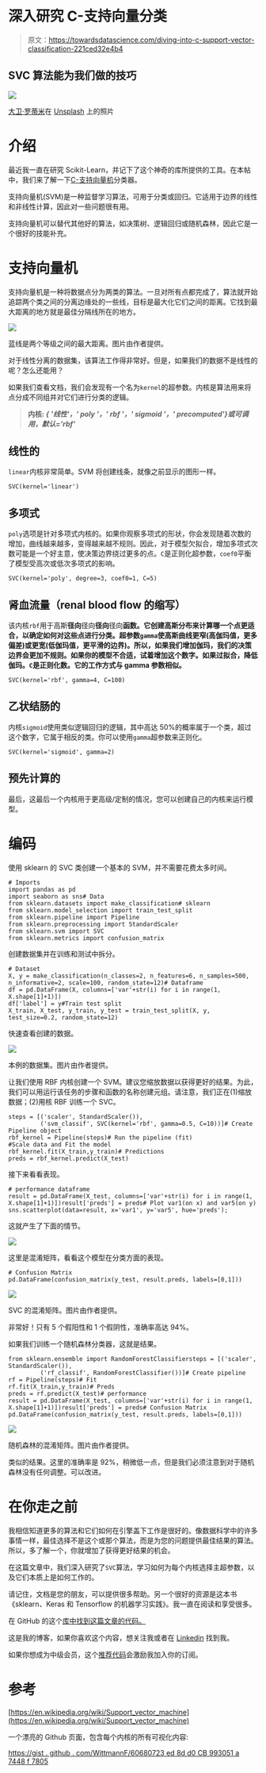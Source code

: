 # 深入研究 C-支持向量分类

> 原文：<https://towardsdatascience.com/diving-into-c-support-vector-classification-221ced32e4b4>

## SVC 算法能为我们做的技巧

![](img/c882d02335237702f6f4a2b68694450c.png)

[大卫·罗蒂米](https://unsplash.com/@davidrotimi?utm_source=unsplash&utm_medium=referral&utm_content=creditCopyText)在 [Unsplash](https://unsplash.com/s/photos/separate?utm_source=unsplash&utm_medium=referral&utm_content=creditCopyText) 上的照片

# 介绍

最近我一直在研究 Scikit-Learn，并记下了这个神奇的库所提供的工具。在本帖中，我们来了解一下[C-支持向量机](https://scikit-learn.org/stable/modules/generated/sklearn.svm.SVC.html)分类器。

支持向量机(SVM)是一种监督学习算法，可用于分类或回归。它适用于边界的线性和非线性计算，因此对一些问题很有用。

支持向量机可以替代其他好的算法，如决策树、逻辑回归或随机森林，因此它是一个很好的技能补充。

# 支持向量机

支持向量机是一种将数据点分为两类的算法。一旦对所有点都完成了，算法就开始追踪两个类之间的分离边缘处的一些线，目标是最大化它们之间的距离。它找到最大距离的地方就是最佳分隔线所在的地方。

![](img/df2e6553ea2f0d310c81c4eb2b80c6b5.png)

蓝线是两个等级之间的最大距离。图片由作者提供。

对于线性分离的数据集，该算法工作得非常好。但是，如果我们的数据不是线性的呢？怎么还能用？

如果我们查看文档，我们会发现有一个名为`kernel`的超参数。内核是算法用来将点分成不同组并对它们进行分类的逻辑。

> **内核: *{ '线性'，' poly '，' rbf '，' sigmoid '，' precomputed'}或可调用，默认='rbf'***

## 线性的

`linear`内核非常简单。SVM 将创建线条，就像之前显示的图形一样。

```
SVC(kernel='linear')
```

## 多项式

`poly`选项是针对多项式内核的。如果你观察多项式的形状，你会发现随着次数的增加，曲线越来越多，变得越来越不规则。因此，对于模型欠拟合，增加多项式次数可能是一个好主意，使决策边界绕过更多的点。`C`是正则化超参数，`coef0`平衡了模型受高次或低次多项式的影响。

```
SVC(kernel='poly', degree=3, coef0=1, C=5)
```

## 肾血流量（renal blood flow 的缩写）

该内核`rbf`用于高斯**径向**径向**径向**径向**函数。它创建高斯分布来计算哪一个点更适合，以确定如何对这些点进行分类。超参数`gamma`使高斯曲线更窄(高伽玛值，更多偏差)或更宽(低伽玛值，更平滑的边界)。所以，如果我们增加伽玛，我们的决策边界会更加不规则。如果你的模型不合适，试着增加这个数字。如果过拟合，降低伽玛。`C`是正则化数。它的工作方式与 gamma 参数相似。**

```
SVC(kernel='rbf', gamma=4, C=100)
```

## 乙状结肠的

内核`sigmoid`使用类似逻辑回归的逻辑，其中高达 50%的概率属于一个类，超过这个数字，它属于相反的类。你可以使用`gamma`超参数来正则化。

```
SVC(kernel='sigmoid', gamma=2)
```

## 预先计算的

最后，这最后一个内核用于更高级/定制的情况，您可以创建自己的内核来运行模型。

# 编码

使用 sklearn 的 SVC 类创建一个基本的 SVM，并不需要花费太多时间。

```
# Imports
import pandas as pd
import seaborn as sns# Data
from sklearn.datasets import make_classification# sklearn
from sklearn.model_selection import train_test_split
from sklearn.pipeline import Pipeline
from sklearn.preprocessing import StandardScaler
from sklearn.svm import SVC
from sklearn.metrics import confusion_matrix
```

创建数据集并在训练和测试中拆分。

```
# Dataset
X, y = make_classification(n_classes=2, n_features=6, n_samples=500, n_informative=2, scale=100, random_state=12)# Dataframe
df = pd.DataFrame(X, columns=['var'+str(i) for i in range(1, X.shape[1]+1)])
df['label'] = y#Train test split
X_train, X_test, y_train, y_test = train_test_split(X, y, test_size=0.2, random_state=12)
```

快速查看创建的数据。

![](img/09db3cce30ed7d4c5b36beb7ea533582.png)

本例的数据集。图片由作者提供。

让我们使用 RBF 内核创建一个 SVM。建议您缩放数据以获得更好的结果。为此，我们可以用运行该任务的步骤和函数的名称创建元组。请注意，我们正在(1)缩放数据；(2)用核 RBF 训练一个 SVC。

```
steps = [('scaler', StandardScaler()),
         ('svm_classif', SVC(kernel='rbf', gamma=0.5, C=10))]# Create Pipeline object
rbf_kernel = Pipeline(steps)# Run the pipeline (fit) 
#Scale data and Fit the model
rbf_kernel.fit(X_train,y_train)# Predictions
preds = rbf_kernel.predict(X_test)
```

接下来看看表现。

```
# performance dataframe
result = pd.DataFrame(X_test, columns=['var'+str(i) for i in range(1, X.shape[1]+1)])result['preds'] = preds# Plot var1(on x) and var5(on y)
sns.scatterplot(data=result, x='var1', y='var5', hue='preds');
```

这就产生了下面的情节。

![](img/2f25deca3544fcad5f46921fd6db04c6.png)

这里是混淆矩阵，看看这个模型在分类方面的表现。

```
# Confusion Matrix
pd.DataFrame(confusion_matrix(y_test, result.preds, labels=[0,1]))
```

![](img/7c69851dfea1f266bfde0c751ecf3034.png)

SVC 的混淆矩阵。图片由作者提供。

非常好！只有 5 个假阳性和 1 个假阴性，准确率高达 94%。

如果我们训练一个随机森林分类器，这就是结果。

```
from sklearn.ensemble import RandomForestClassifiersteps = [('scaler', StandardScaler()),
         ('rf_classif', RandomForestClassifier())]# Create pipeline
rf = Pipeline(steps)# Fit
rf.fit(X_train,y_train)# Preds
preds = rf.predict(X_test)# performance
result = pd.DataFrame(X_test, columns=['var'+str(i) for i in range(1, X.shape[1]+1)])result['preds'] = preds# Confusion Matrix
pd.DataFrame(confusion_matrix(y_test, result.preds, labels=[0,1]))
```

![](img/afb5abb291a2a81ff2a874dd11f88946.png)

随机森林的混淆矩阵。图片由作者提供。

类似的结果。这里的准确率是 92%，稍微低一点，但是我们必须注意到对于随机森林没有任何调整。可以改进。

# 在你走之前

我相信知道更多的算法和它们如何在引擎盖下工作是很好的。像数据科学中的许多事情一样，最佳选择不是这个或那个算法，而是为您的问题提供最佳结果的算法。所以，多了解一个，你就增加了获得更好结果的机会。

在这篇文章中，我们深入研究了`SVC`算法，学习如何为每个内核选择主超参数，以及它们本质上是如何工作的。

请记住，文档是您的朋友，可以提供很多帮助。另一个很好的资源是这本书《sklearn、Keras 和 Tensorflow 的机器学习实践》。我一直在阅读和享受很多。

在 GitHub 的这个[库中找到这篇文章的代码。](https://github.com/gurezende/Studying/blob/master/Python/sklearn/SVC.ipynb)

这是我的博客，如果你喜欢这个内容，想关注我或者在 [Linkedin](https://www.linkedin.com/in/gurezende/) 找到我。

[](http://gustavorsantos.medium.com/)  

如果你想成为中级会员，这个[推荐代码](https://gustavorsantos.medium.com/membership)会激励我加入你的订阅。

# 参考

[](https://scikit-learn.org/stable/modules/generated/sklearn.svm.SVC.html)  [](https://scikit-learn.org/stable/modules/svm.html#svm-kernels)  

[https://en.wikipedia.org/wiki/Support_vector_machine](https://en.wikipedia.org/wiki/Support_vector_machine)

[](https://www.amazon.com/Hands-Machine-Learning-Scikit-Learn-TensorFlow/dp/1492032646/ref=asc_df_1492032646/?tag=hyprod-20&linkCode=df0&hvadid=385599638286&hvpos=&hvnetw=g&hvrand=847972974391386897&hvpone=&hvptwo=&hvqmt=&hvdev=c&hvdvcmdl=&hvlocint=&hvlocphy=9009674&hvtargid=pla-523968811896&psc=1&tag=&ref=&adgrpid=79288120515&hvpone=&hvptwo=&hvadid=385599638286&hvpos=&hvnetw=g&hvrand=847972974391386897&hvqmt=&hvdev=c&hvdvcmdl=&hvlocint=&hvlocphy=9009674&hvtargid=pla-523968811896)  [](https://stats.stackexchange.com/questions/90736/the-difference-of-kernels-in-svm)  

一个漂亮的 Github 页面，包含每个内核的所有可视化内容:

[https://gist . github . com/WittmannF/60680723 ed 8d d0 CB 993051 a 7448 f 7805](https://gist.github.com/WittmannF/60680723ed8dd0cb993051a7448f7805)